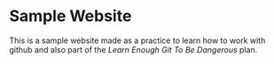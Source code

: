 # Sample Website

This is a sample website made as a practice to learn how to work with github and also part of the *Learn Enough Git To Be Dangerous* plan.
